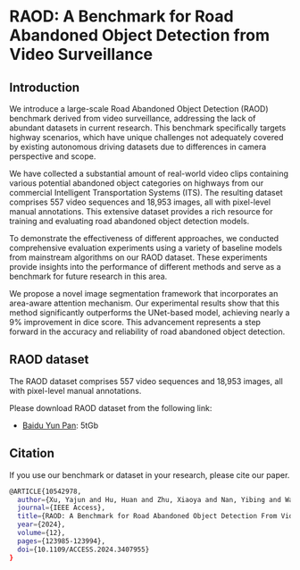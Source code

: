 # RAOD: A Benchmark for Road Abandoned Object Detection from Video Surveillance

## Introduction
We introduce a large-scale Road Abandoned Object Detection (RAOD) benchmark derived from video surveillance, addressing the lack of abundant datasets in current research. This benchmark specifically targets highway scenarios, which have unique challenges not adequately covered by existing autonomous driving datasets due to differences in camera perspective and scope.

We have collected a substantial amount of real-world video clips containing various potential abandoned object categories on highways from our commercial Intelligent Transportation Systems (ITS). The resulting dataset comprises 557 video sequences and 18,953 images, all with pixel-level manual annotations. This extensive dataset provides a rich resource for training and evaluating road abandoned object detection models.

To demonstrate the effectiveness of different approaches, we conducted comprehensive evaluation experiments using a variety of baseline models from mainstream algorithms on our RAOD dataset. These experiments provide insights into the performance of different methods and serve as a benchmark for future research in this area.

We propose a novel image segmentation framework that incorporates an area-aware attention mechanism. Our experimental results show that this method significantly outperforms the UNet-based model, achieving nearly a 9% improvement in dice score. This advancement represents a step forward in the accuracy and reliability of road abandoned object detection.

## RAOD dataset
The RAOD dataset comprises 557 video sequences and 18,953 images, all with pixel-level manual annotations.

Please download RAOD dataset from the following link:
- [Baidu Yun Pan]( https://pan.baidu.com/s/1MdjOxZ2TQ-5PX_cB6PJQYg): 5tGb

## Citation
If you use our benchmark or dataset in your research, please cite our paper.
```bash
@ARTICLE{10542978,
  author={Xu, Yajun and Hu, Huan and Zhu, Xiaoya and Nan, Yibing and Wang, Kai and Liu, Zhaoxiang and Lian, Shiguo},
  journal={IEEE Access}, 
  title={RAOD: A Benchmark for Road Abandoned Object Detection From Video Surveillance}, 
  year={2024},
  volume={12},
  pages={123985-123994},
  doi={10.1109/ACCESS.2024.3407955}
}

```

